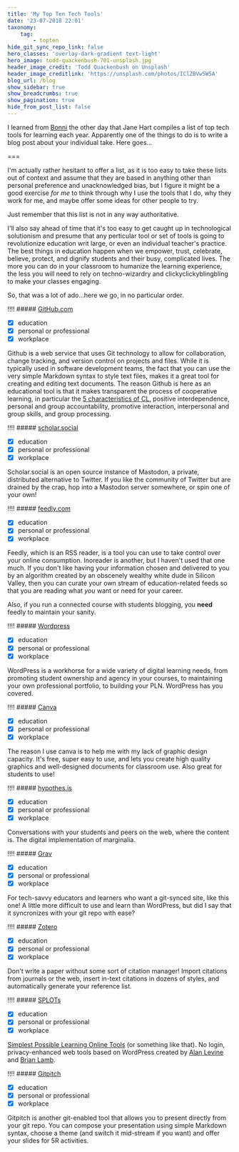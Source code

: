 ```yaml
---
title: 'My Top Ten Tech Tools'
date: '23-07-2018 22:01'
taxonomy:
    tag:
        - topten
hide_git_sync_repo_link: false
hero_classes: 'overlay-dark-gradient text-light'
hero_image: todd-quackenbush-701-unsplash.jpg
header_image_credit: 'Todd Quackenbush on Unsplash'
header_image_creditlink: 'https://unsplash.com/photos/IClZBVw5W5A'
blog_url: /blog
show_sidebar: true
show_breadcrumbs: true
show_pagination: true
hide_from_post_list: false
---
```


I learned from [Bonni](http://teachinginhighered.com/2018/07/13/top-tools-2018/) the other day that Jane Hart compiles a list of top tech tools for learning each year. Apparently one of the things to do is to write a blog post about your individual take. Here goes...

===

I'm actually rather hesitant to offer a list, as it is too easy to take these lists out of context and assume that they are based in anything other than personal preference and unacknowledged bias, but I figure it might be a good exercise *for me* to think through why I use the tools that I do, why they work for me, and maybe offer some ideas for other people to try.

Just remember that this list is not in any way authoritative.

I'll also say ahead of time that it's too easy to get caught up in technological solutionism and presume that any perticular tool or set of tools is going to revolutionize education writ large, or even an individual teacher's practice. The best things in education happen when we empower, trust, celebrate, believe, protect, and dignify students and their busy, complicated lives. The more you can do in your classroom to humanize the learning experience, the less you will need to rely on techno-wizardry and clickyclickyblingbling to make your classes engaging.

So, that was a lot of ado...here we go, in no particular order.

!!!! ##### [GitHub.com](https://github.com)

- [x] education
- [x] personal or professional
- [x] workplace

Github is a web service that uses Git technology to allow for collaboration, change tracking, and version control on projects and files. While it is typically used in software development teams, the fact that you can use the very simple Markdown syntax to style text files, makes it a great tool for creating and editing text documents. The reason Github is here as an educational tool is that it makes transparent the process of  cooperative learning, in particular the [5 characteristics of CL](http://www.co-operation.org/what-is-cooperative-learning), positive interdependence, personal and group accountability, promotive interaction, interpersonal and group skills, and group processing.

!!!! ##### [scholar.social](https://scholar.social)

- [x] education
- [x] personal or professional
- [x] workplace

Scholar.social is an open source instance of Mastodon, a private, distributed alternative to Twitter. If you like the community of Twitter but are drained by the crap, hop into a Mastodon server somewhere, or spin one of your own!

!!!! ##### [feedly.com](https://feedly.com)

- [x] education
- [x] personal or professional
- [x] workplace

Feedly, which is an RSS reader, is a tool you can use to take control over your online consumption. Inoreader is another, but I haven't used that one much. If you don't like having your information chosen and delivered to you by an algorithm created by an obscenely wealthy white dude in Silicon Valley, then you can curate your own stream of education-related feeds so that you are reading what *you* want or need for your career.

Also, if you run a connected course with students blogging, you **need** feedly to maintain your sanity.

!!!! ##### [Wordpress](https://wordpress.org)

- [x] education
- [x] personal or professional
- [x] workplace

WordPress is  a workhorse for a wide variety of digital learning needs, from promoting student ownership and agency in your courses, to maintaining your own professional portfolio, to building your PLN. WordPress has you covered.

!!!! ##### [Canva](https://canva.com)

- [x] education
- [x] personal or professional
- [x] workplace

The reason I use canva is to help me with my lack of graphic design capacity. It's free, super easy to use, and lets you create high quality graphics and well-designed documents for classroom use. Also great for students to use!

!!!! ##### [hypothes.is](https://hypothes.is)

- [x] education
- [x] personal or professional
- [x] workplace

Conversations with your students and peers on the web, where the content is. The digital implementation of marginalia.

!!!! ##### [Grav](https://getgrav.org)

- [x] education
- [x] personal or professional
- [x] workplace

For tech-savvy educators and learners who want a git-synced site, like this one! A little more difficult to use and learn than WordPress, but did I say that it syncronizes with your git repo with ease?

!!!! ##### [Zotero](https://zotero.org)

- [x] education
- [x] personal or professional
- [x] workplace

Don't write a paper without some sort of citation manager! Import citations from journals or the web, insert in-text citations in dozens of styles, and automatically generate your reference list.

!!!! ##### [SPLOTs](https://splot.ca)

- [x] education
- [x] personal or professional
- [x] workplace

[Simplest Possible Learning Online Tools](https://splot.ca) (or something like that). No login, privacy-enhanced web tools based on WordPress created by [Alan Levine](https://twitter.com/cogdog) and [Brian Lamb](https://twitter.com/brlamb).

!!!! ##### [Gitpitch](https://gitpitch.com)

- [x] education
- [x] personal or professional
- [x] workplace

Gitpitch is another git-enabled tool that allows you to present directly from your git repo. You can compose your presentation using simple Markdown syntax, choose a theme (and switch it mid-stream if you want) and offer your slides for 5R activities.
